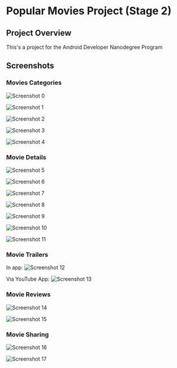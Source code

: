 # Popular Movies Project (Stage 2)

## Project Overview
This's a project for the Android Developer Nanodegree Program

## Screenshots

### Movies Categories

![Screenshot 0](https://github.com/AhmedMouradDev/Android-Developer-Nanodegree_Project-3/blob/master/28537291_2127748567457348_933098514_n.png?raw=true
)

![Screenshot 1](https://github.com/AhmedMouradDev/Android-Developer-Nanodegree_Project-3/blob/master/28536434_2127748854123986_1332316792_n.png?raw=true)

![Screenshot 2](https://github.com/AhmedMouradDev/Android-Developer-Nanodegree_Project-3/blob/master/28512362_2127747454124126_1703627367_n.png?raw=true)

![Screenshot 3](https://github.com/AhmedMouradDev/Android-Developer-Nanodegree_Project-3/blob/master/28535976_2127747670790771_2075466177_n.png?raw=true)

![Screenshot 4](https://github.com/AhmedMouradDev/Android-Developer-Nanodegree_Project-3/blob/master/28534345_2127748344124037_1244180596_n.png?raw=true)

### Movie Details

![Screenshot 5](https://github.com/AhmedMouradDev/Android-Developer-Nanodegree_Project-3/blob/master/28536061_2127748357457369_1615597730_n.png?raw=true)

![Screenshot 6](https://github.com/AhmedMouradDev/Android-Developer-Nanodegree_Project-3/blob/master/28535277_2127747787457426_131088465_n.png?raw=true)

![Screenshot 7](https://github.com/AhmedMouradDev/Android-Developer-Nanodegree_Project-3/blob/master/28536868_2127747600790778_397061713_n.png?raw=true)

![Screenshot 8](https://github.com/AhmedMouradDev/Android-Developer-Nanodegree_Project-3/blob/master/28536378_2127747834124088_1719343994_n.png?raw=true)

![Screenshot 9]()

![Screenshot 10](https://github.com/AhmedMouradDev/Android-Developer-Nanodegree_Project-3/blob/master/28536943_2127748017457403_285519949_n.png?raw=true)

![Screenshot 11](https://github.com/AhmedMouradDev/Android-Developer-Nanodegree_Project-3/blob/master/28535756_2127747414124130_1998084439_n.png?raw=true)

### Movie Trailers

In app:
![Screenshot 12](https://github.com/AhmedMouradDev/Android-Developer-Nanodegree_Project-3/blob/master/28641584_2127747830790755_1256729483_o.png)

Via YouTube App:
![Screenshot 13](https://github.com/AhmedMouradDev/Android-Developer-Nanodegree_Project-3/blob/master/28536679_2127747294124142_2000697111_n.png?raw=true)

### Movie Reviews

![Screenshot 14](https://github.com/AhmedMouradDev/Android-Developer-Nanodegree_Project-3/blob/master/28536433_2127748614124010_1427007815_n.png?raw=true)

![Screenshot 15](https://github.com/AhmedMouradDev/Android-Developer-Nanodegree_Project-3/blob/master/28512399_2127747954124076_411742887_n.png?raw=true)

### Movie Sharing

![Screenshot 16](https://github.com/AhmedMouradDev/Android-Developer-Nanodegree_Project-3/blob/master/28722045_2127747934124078_1630006070_n.png?raw=true)

![Screenshot 17](https://github.com/AhmedMouradDev/Android-Developer-Nanodegree_Project-3/blob/master/28236235_2127748020790736_279037769_n.png?raw=true)

